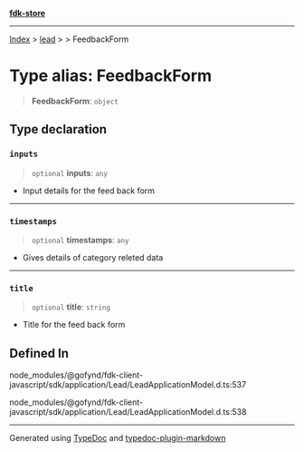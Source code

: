 [**fdk-store**](../../../README.md)
***

[Index](../../../API.md) > [lead](../../README.md) > [<internal>](../README.md) > FeedbackForm

# Type alias: FeedbackForm

> **FeedbackForm**: `object`

## Type declaration

### `inputs`

> `optional` **inputs**: `any`

- Input details for the feed back form

***

### `timestamps`

> `optional` **timestamps**: `any`

- Gives details of category releted data

***

### `title`

> `optional` **title**: `string`

- Title for the feed back form

## Defined In

node\_modules/@gofynd/fdk-client-javascript/sdk/application/Lead/LeadApplicationModel.d.ts:537

node\_modules/@gofynd/fdk-client-javascript/sdk/application/Lead/LeadApplicationModel.d.ts:538

***
Generated using [TypeDoc](https://typedoc.org/) and [typedoc-plugin-markdown](https://www.npmjs.com/package/typedoc-plugin-markdown)
